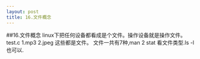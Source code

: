 ```yaml
---
layout: post
title: 16.文件概念 
---
```

##16.文件概念 
linux下把任何设备都看成是个文件。操作设备就是操作文件。test.c 1.mp3 2.jpeg 这些都是文件。
文件一共有7种,man 2 stat 看文件类型.ls -l 也可以.
